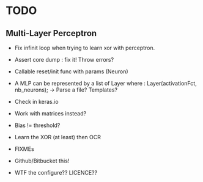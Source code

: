 # TODO

## Multi-Layer Perceptron

* Fix infinit loop when trying to learn xor with perceptron.

* Assert core dump : fix it! Throw errors?

* Callable reset/init func with params (Neuron)

* A MLP can be represented by a list of Layer where :
        Layer(activationFct, nb_neurons);
  -> Parse a file? Templates?
* Check in keras.io

* Work with matrices instead?
* Bias != threshold?

* Learn the XOR (at least) then OCR

* FIXMEs

* Github/Bitbucket this!

* WTF the configure?? LICENCE??
